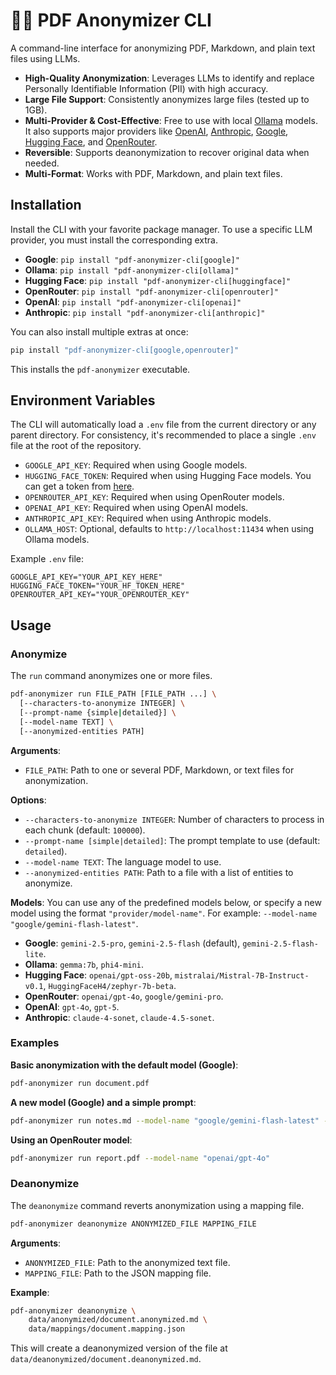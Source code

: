 # 🦉🫥 PDF Anonymizer CLI

A command-line interface for anonymizing PDF, Markdown, and plain text files using LLMs.

- **High-Quality Anonymization**: Leverages LLMs to identify and replace Personally Identifiable Information (PII) with high accuracy.
- **Large File Support**: Consistently anonymizes large files (tested up to 1GB).
- **Multi-Provider & Cost-Effective**: Free to use with local [Ollama](https://ollama.com/) models. It also supports major providers like [OpenAI](https://openai.com/), [Anthropic](https://www.anthropic.com/), [Google](https://ai.google.com/), [Hugging Face](https://huggingface.co/), and [OpenRouter](https://openrouter.ai/).
- **Reversible**: Supports deanonymization to recover original data when needed.
- **Multi-Format**: Works with PDF, Markdown, and plain text files.


## Installation

Install the CLI with your favorite package manager. To use a specific LLM provider, you must install the corresponding extra.

- **Google**: `pip install "pdf-anonymizer-cli[google]"`
- **Ollama**: `pip install "pdf-anonymizer-cli[ollama]"`
- **Hugging Face**: `pip install "pdf-anonymizer-cli[huggingface]"`
- **OpenRouter**: `pip install "pdf-anonymizer-cli[openrouter]"`
- **OpenAI**: `pip install "pdf-anonymizer-cli[openai]"`
- **Anthropic**: `pip install "pdf-anonymizer-cli[anthropic]"`

You can also install multiple extras at once:

```bash
pip install "pdf-anonymizer-cli[google,openrouter]"
```

This installs the `pdf-anonymizer` executable.


## Environment Variables

The CLI will automatically load a `.env` file from the current directory or any parent directory. For consistency, it's recommended to place a single `.env` file at the root of the repository.

- `GOOGLE_API_KEY`: Required when using Google models.
- `HUGGING_FACE_TOKEN`: Required when using Hugging Face models. You can get a token from [here](https://huggingface.co/docs/hub/security-tokens).
- `OPENROUTER_API_KEY`: Required when using OpenRouter models.
- `OPENAI_API_KEY`: Required when using OpenAI models.
- `ANTHROPIC_API_KEY`: Required when using Anthropic models.
- `OLLAMA_HOST`: Optional, defaults to `http://localhost:11434` when using Ollama models.

Example `.env` file:
```env
GOOGLE_API_KEY="YOUR_API_KEY_HERE"
HUGGING_FACE_TOKEN="YOUR_HF_TOKEN_HERE"
OPENROUTER_API_KEY="YOUR_OPENROUTER_KEY"
```

## Usage

### Anonymize

The `run` command anonymizes one or more files.

```bash
pdf-anonymizer run FILE_PATH [FILE_PATH ...] \
  [--characters-to-anonymize INTEGER] \
  [--prompt-name {simple|detailed}] \
  [--model-name TEXT] \
  [--anonymized-entities PATH]
```

**Arguments**:
- `FILE_PATH`: Path to one or several PDF, Markdown, or text files for anonymization.

**Options**:
- `--characters-to-anonymize INTEGER`: Number of characters to process in each chunk (default: `100000`).
- `--prompt-name [simple|detailed]`: The prompt template to use (default: `detailed`).
- `--model-name TEXT`: The language model to use.
- `--anonymized-entities PATH`: Path to a file with a list of entities to anonymize.

**Models**:
You can use any of the predefined models below, or specify a new model using the format `"provider/model-name"`. 
For example: `--model-name "google/gemini-flash-latest"`.

- **Google**: `gemini-2.5-pro`, `gemini-2.5-flash` (default), `gemini-2.5-flash-lite`.
- **Ollama**: `gemma:7b`, `phi4-mini`.
- **Hugging Face**: `openai/gpt-oss-20b`, `mistralai/Mistral-7B-Instruct-v0.1`, `HuggingFaceH4/zephyr-7b-beta`.
- **OpenRouter**: `openai/gpt-4o`, `google/gemini-pro`.
- **OpenAI**: `gpt-4o`, `gpt-5`.
- **Anthropic**: `claude-4-sonet`, `claude-4.5-sonet`.

### Examples

**Basic anonymization with the default model (Google)**:
```bash
pdf-anonymizer run document.pdf
```

**A new model (Google) and a simple prompt**:
```bash
pdf-anonymizer run notes.md --model-name "google/gemini-flash-latest" --prompt-name simple
```

**Using an OpenRouter model**:
```bash
pdf-anonymizer run report.pdf --model-name "openai/gpt-4o"
```

### Deanonymize

The `deanonymize` command reverts anonymization using a mapping file.

```bash
pdf-anonymizer deanonymize ANONYMIZED_FILE MAPPING_FILE
```

**Arguments**:
- `ANONYMIZED_FILE`: Path to the anonymized text file.
- `MAPPING_FILE`: Path to the JSON mapping file.

**Example**:
```bash
pdf-anonymizer deanonymize \
    data/anonymized/document.anonymized.md \
    data/mappings/document.mapping.json
```

This will create a deanonymized version of the file at `data/deanonymized/document.deanonymized.md`.